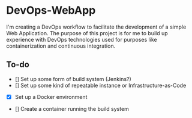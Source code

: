 
# DevOps-WebApp
I'm creating a DevOps workflow to facilitate the development of a simple Web Application. The purpose of this project is for me to build up experience with DevOps technologies used for purposes like containerization and continuous integration.

## To-do
- [] Set up some form of build system (Jenkins?)
- [] Set up some kind of repeatable instance or Infrastructure-as-Code
 - [x] Set up a Docker environment
 - [] Create a container running the build system

